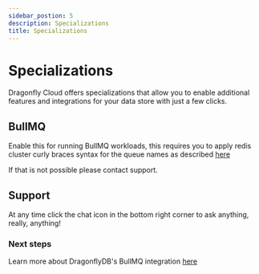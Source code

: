 ```yaml
---
sidebar_postion: 5
description: Specializations 
title: Specializations
---
```


# Specializations

Dragonfly Cloud offers specializations that allow you to enable additional features and integrations for your data store with just a few clicks.


## BullMQ 
Enable this for running BullMQ workloads, this requires you to apply redis cluster curly braces syntax for the queue names as described <a href="https://www.dragonflydb.io/docs/integrations/bullmq#2-queue-naming-strategies"> here</a>

If that is not possible please contact support.


## Support

At any time click the chat icon in the bottom right corner to ask anything, really, anything! 


### Next steps 

Learn more about DragonflyDB's BullMQ integration [here](../../integrations/bullmq)